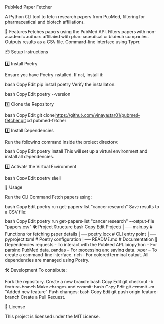 PubMed Paper Fetcher

A Python CLI tool to fetch research papers from PubMed, filtering for pharmaceutical and biotech affiliations.

📌 Features Fetches papers using the PubMed API. Filters papers with non-academic authors affiliated with pharmaceutical or biotech companies. Outputs results as a CSV file. Command-line interface using Typer.

📦 Setup Instructions

1️⃣ Install Poetry

Ensure you have Poetry installed. If not, install it:

bash Copy Edit pip install poetry Verify the installation:

bash Copy Edit poetry --version

2️⃣ Clone the Repository

bash Copy Edit git clone https://github.com/vinayastar01/pubmed-fetcher.git cd pubmed-fetcher

3️⃣ Install Dependencies

Run the following command inside the project directory:

bash Copy Edit poetry install This will set up a virtual environment and install all dependencies.

4️⃣ Activate the Virtual Environment

bash Copy Edit poetry shell

🚀 Usage

Run the CLI Command Fetch papers using:

bash Copy Edit poetry run get-papers-list "cancer research" Save results to a CSV file:

bash Copy Edit poetry run get-papers-list "cancer research" --output-file "papers.csv" 🛠 Project Structure bash Copy Edit Project/ │── main.py # Functions for fetching paper details │── poetry.lock # CLI entry point │── pyproject.toml # Poetry configuration │── README.md # Documentation 📝 Dependencies requests – To interact with the PubMed API. biopython – For parsing PubMed data. pandas – For processing and saving data. typer – To create a command-line interface. rich – For colored terminal output. All dependencies are managed using Poetry.

🛠 Development To contribute:

Fork the repository. Create a new branch: bash Copy Edit git checkout -b feature-branch Make changes and commit: bash Copy Edit git commit -m "Added new feature" Push changes: bash Copy Edit git push origin feature-branch Create a Pull Request.

📜 License

This project is licensed under the MIT License.
